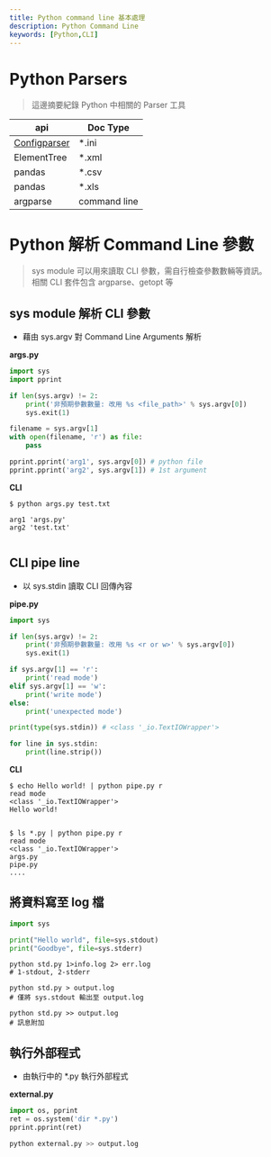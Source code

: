 ```yaml
---
title: Python command line 基本處理
description: Python Command Line
keywords: [Python,CLI]
---
```


# Python Parsers
> 這邊摘要紀錄 Python 中相關的 Parser 工具

|  api  |  Doc Type     |
|----------|-----------------|
| [Configparser](./Python_3_Parser_ConfigParser) | *.ini |
| ElementTree | *.xml |
| pandas | *.csv |
| pandas | *.xls |
| argparse | command line |


# Python 解析 Command Line 參數
> sys module 可以用來讀取 CLI 參數，需自行檢查參數數輛等資訊。  
> 相關 CLI 套件包含 argparse、getopt 等



## sys module 解析 CLI 參數
* 藉由 sys.argv 對 Command Line Arguments 解析

__args.py__

```python
import sys
import pprint

if len(sys.argv) != 2:
    print('非預期參數數量: 改用 %s <file_path>' % sys.argv[0])
    sys.exit(1)

filename = sys.argv[1]
with open(filename, 'r') as file:
    pass

pprint.pprint('arg1', sys.argv[0]) # python file
pprint.pprint('arg2', sys.argv[1]) # 1st argument

```

__CLI__

```
$ python args.py test.txt

arg1 'args.py'
arg2 'test.txt'
 
```


## CLI pipe line
* 以 sys.stdin 讀取 CLI 回傳內容

__pipe.py__

```python
import sys

if len(sys.argv) != 2:
    print('非預期參數數量: 改用 %s <r or w>' % sys.argv[0])
    sys.exit(1)

if sys.argv[1] == 'r':
    print('read mode')
elif sys.argv[1] == 'w':
    print('write mode')
else:
    print('unexpected mode')

print(type(sys.stdin)) # <class '_io.TextIOWrapper'>

for line in sys.stdin:
    print(line.strip())
```

__CLI__

```
$ echo Hello world! | python pipe.py r
read mode
<class '_io.TextIOWrapper'>
Hello world!


$ ls *.py | python pipe.py r
read mode
<class '_io.TextIOWrapper'>
args.py
pipe.py
....

```

## 將資料寫至 log 檔

```python 
import sys

print("Hello world", file=sys.stdout)
print("Goodbye", file=sys.stderr)
```

```
python std.py 1>info.log 2> err.log
# 1-stdout, 2-stderr

python std.py > output.log
# 僅將 sys.stdout 輸出至 output.log

python std.py >> output.log
# 訊息附加

```

## 執行外部程式
* 由執行中的 *.py 執行外部程式

__external.py__

```python
import os, pprint
ret = os.system('dir *.py')
pprint.pprint(ret)
```

```python
python external.py >> output.log
```

